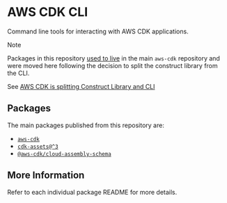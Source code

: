 # AWS CDK CLI

Command line tools for interacting with AWS CDK applications.

> [!NOTE]
> Packages in this repository [used to live](https://github.com/aws/aws-cdk/commit/8b87a637d5ce627ebb23637e853558a9ae545b9f) in the
> main `aws-cdk` repository and were moved here following the decision to split the construct
> library from the CLI.
>
> See [AWS CDK is splitting Construct Library and CLI](https://aws.amazon.com/blogs/opensource/aws-cdk-is-splitting-construct-library-and-cli/)

## Packages

The main packages published from this repository are:

- [`aws-cdk`](https://www.npmjs.com/package/aws-cdk)
- [`cdk-assets@^3`](https://www.npmjs.com/package/cdk-assets)
- [`@aws-cdk/cloud-assembly-schema`](https://www.npmjs.com/package/@aws-cdk/cloud-assembly-schema)

## More Information

Refer to each individual package README for more details.
